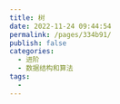 ```yaml
---
title: 树
date: 2022-11-24 09:44:54
permalink: /pages/334b91/
publish: false
categories:
  - 进阶
  - 数据结构和算法
tags:
  - 
---
```

